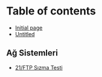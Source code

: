 # Table of contents

* [Initial page](README.md)
* [Untitled](untitled.md)

## Ağ Sistemleri

* [21/FTP Sızma Testi](ag-sistemleri/21-ftp-sizma-testi.md)


